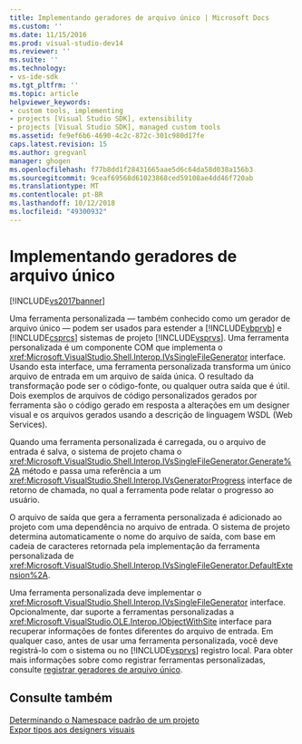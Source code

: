 ```yaml
---
title: Implementando geradores de arquivo único | Microsoft Docs
ms.custom: ''
ms.date: 11/15/2016
ms.prod: visual-studio-dev14
ms.reviewer: ''
ms.suite: ''
ms.technology:
- vs-ide-sdk
ms.tgt_pltfrm: ''
ms.topic: article
helpviewer_keywords:
- custom tools, implementing
- projects [Visual Studio SDK], extensibility
- projects [Visual Studio SDK], managed custom tools
ms.assetid: fe9ef6b6-4690-4c2c-872c-301c980d17fe
caps.latest.revision: 15
ms.author: gregvanl
manager: ghogen
ms.openlocfilehash: f77b8dd1f28431665aae5d6c64da58d038a156b3
ms.sourcegitcommit: 9ceaf69568d61023868ced59108ae4dd46f720ab
ms.translationtype: MT
ms.contentlocale: pt-BR
ms.lasthandoff: 10/12/2018
ms.locfileid: "49300932"
---
```

# <a name="implementing-single-file-generators"></a>Implementando geradores de arquivo único
[!INCLUDE[vs2017banner](../../includes/vs2017banner.md)]

Uma ferramenta personalizada — também conhecido como um gerador de arquivo único — podem ser usados para estender a [!INCLUDE[vbprvb](../../includes/vbprvb-md.md)] e [!INCLUDE[csprcs](../../includes/csprcs-md.md)] sistemas de projeto [!INCLUDE[vsprvs](../../includes/vsprvs-md.md)]. Uma ferramenta personalizada é um componente COM que implementa o <xref:Microsoft.VisualStudio.Shell.Interop.IVsSingleFileGenerator> interface. Usando esta interface, uma ferramenta personalizada transforma um único arquivo de entrada em um arquivo de saída única. O resultado da transformação pode ser o código-fonte, ou qualquer outra saída que é útil. Dois exemplos de arquivos de código personalizados gerados por ferramenta são o código gerado em resposta a alterações em um designer visual e os arquivos gerados usando a descrição de linguagem WSDL (Web Services).  
  
 Quando uma ferramenta personalizada é carregada, ou o arquivo de entrada é salva, o sistema de projeto chama o <xref:Microsoft.VisualStudio.Shell.Interop.IVsSingleFileGenerator.Generate%2A> método e passa uma referência a um <xref:Microsoft.VisualStudio.Shell.Interop.IVsGeneratorProgress> interface de retorno de chamada, no qual a ferramenta pode relatar o progresso ao usuário.  
  
 O arquivo de saída que gera a ferramenta personalizada é adicionado ao projeto com uma dependência no arquivo de entrada. O sistema de projeto determina automaticamente o nome do arquivo de saída, com base em cadeia de caracteres retornada pela implementação da ferramenta personalizada de <xref:Microsoft.VisualStudio.Shell.Interop.IVsSingleFileGenerator.DefaultExtension%2A>.  
  
 Uma ferramenta personalizada deve implementar o <xref:Microsoft.VisualStudio.Shell.Interop.IVsSingleFileGenerator> interface. Opcionalmente, dar suporte a ferramentas personalizadas a <xref:Microsoft.VisualStudio.OLE.Interop.IObjectWithSite> interface para recuperar informações de fontes diferentes do arquivo de entrada. Em qualquer caso, antes de usar uma ferramenta personalizada, você deve registrá-lo com o sistema ou no [!INCLUDE[vsprvs](../../includes/vsprvs-md.md)] registro local. Para obter mais informações sobre como registrar ferramentas personalizadas, consulte [registrar geradores de arquivo único](../../extensibility/internals/registering-single-file-generators.md).  
  
## <a name="see-also"></a>Consulte também  
 [Determinando o Namespace padrão de um projeto](../../misc/determining-the-default-namespace-of-a-project.md)   
 [Expor tipos aos designers visuais](../../extensibility/internals/exposing-types-to-visual-designers.md)

